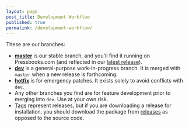 ```yaml
---
layout: page
post_title: Development Workflow
published: true
permalink: /development-workflow/
---
```


These are our branches:

*   **[master][1]** is our stable branch, and you'll find it running on Pressbooks.com (and reflected in our [latest release][2]).
*   **[dev][3]** is a general-purpose work-in-progress branch. It is merged with `master` when a new release is forthcoming.
*   **[hotfix][4]** is for emergency patches. It exists solely to avoid conflicts with `dev`.
*   Any other branches you find are for feature development prior to merging into `dev`. Use at your own risk.
*   [Tags][5] represent releases, but if you are downloading a release for installation, you should download the package from [releases][6] as opposed to the source code.

 [1]: https://github.com/pressbooks/pressbooks/tree/master
 [2]: https://github.com/pressbooks/pressbooks/releases/latest/
 [3]: https://github.com/pressbooks/pressbooks/tree/dev
 [4]: https://github.com/pressbooks/pressbooks/tree/hotfix
 [5]: https://github.com/pressbooks/pressbooks/tags
 [6]: https://github.com/pressbooks/pressbooks/releases/

